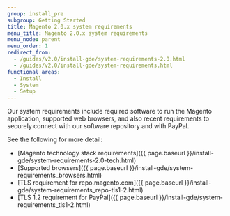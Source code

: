 ```yaml
---
group: install_pre
subgroup: Getting Started
title: Magento 2.0.x system requirements
menu_title: Magento 2.0.x system requirements
menu_node: parent
menu_order: 1
redirect_from:
  - /guides/v2.0/install-gde/system-requirements-2.0.html
  - /guides/v2.0/install-gde/system-requirements.html
functional_areas:
  - Install
  - System
  - Setup
---
```


Our system requirements include required software to run the Magento application, supported web browsers, and also recent requirements to securely connect with our software repository and with PayPal.

See the following for more detail:

*	[Magento technology stack requirements]({{ page.baseurl }}/install-gde/system-requirements-2.0-tech.html)
*	[Supported browsers]({{ page.baseurl }}/install-gde/system-requirements_browsers.html)
*	[TLS requirement for repo.magento.com]({{ page.baseurl }}/install-gde/system-requirements_repo-tls1-2.html)
*	[TLS 1.2 requirement for PayPal]({{ page.baseurl }}/install-gde/system-requirements_tls1-2.html)
